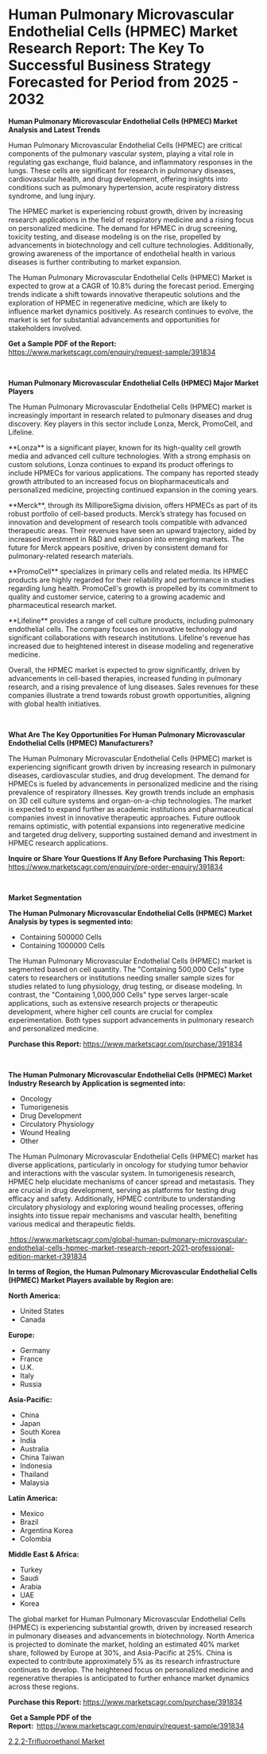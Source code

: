 <p><h1>Human Pulmonary Microvascular Endothelial Cells (HPMEC) Market Research Report: The Key To Successful Business Strategy Forecasted for Period from 2025 - 2032</h1></p><p><strong>Human Pulmonary Microvascular Endothelial Cells (HPMEC) Market Analysis and Latest Trends</strong></p>
<p><p>Human Pulmonary Microvascular Endothelial Cells (HPMEC) are critical components of the pulmonary vascular system, playing a vital role in regulating gas exchange, fluid balance, and inflammatory responses in the lungs. These cells are significant for research in pulmonary diseases, cardiovascular health, and drug development, offering insights into conditions such as pulmonary hypertension, acute respiratory distress syndrome, and lung injury.</p><p>The HPMEC market is experiencing robust growth, driven by increasing research applications in the field of respiratory medicine and a rising focus on personalized medicine. The demand for HPMEC in drug screening, toxicity testing, and disease modeling is on the rise, propelled by advancements in biotechnology and cell culture technologies. Additionally, growing awareness of the importance of endothelial health in various diseases is further contributing to market expansion.</p><p>The Human Pulmonary Microvascular Endothelial Cells (HPMEC) Market is expected to grow at a CAGR of 10.8% during the forecast period. Emerging trends indicate a shift towards innovative therapeutic solutions and the exploration of HPMEC in regenerative medicine, which are likely to influence market dynamics positively. As research continues to evolve, the market is set for substantial advancements and opportunities for stakeholders involved.</p></p>
<p><strong>Get a Sample PDF of the Report:&nbsp;</strong> <a href="https://www.marketscagr.com/enquiry/request-sample/391834?utm_campaign=1998&utm_medium=2&utm_source=Github&utm_content=ia&utm_term=16012025&utm_id=human-pulmonary-microvascular-endothelial-cells-hpmec">https://www.marketscagr.com/enquiry/request-sample/391834</a></p>
<p>&nbsp;</p>
<p><strong>Human Pulmonary Microvascular Endothelial Cells (HPMEC) Major Market Players</strong></p>
<p><p>The Human Pulmonary Microvascular Endothelial Cells (HPMEC) market is increasingly important in research related to pulmonary diseases and drug discovery. Key players in this sector include Lonza, Merck, PromoCell, and Lifeline.</p><p>**Lonza** is a significant player, known for its high-quality cell growth media and advanced cell culture technologies. With a strong emphasis on custom solutions, Lonza continues to expand its product offerings to include HPMECs for various applications. The company has reported steady growth attributed to an increased focus on biopharmaceuticals and personalized medicine, projecting continued expansion in the coming years.</p><p>**Merck**, through its MilliporeSigma division, offers HPMECs as part of its robust portfolio of cell-based products. Merck’s strategy has focused on innovation and development of research tools compatible with advanced therapeutic areas. Their revenues have seen an upward trajectory, aided by increased investment in R&D and expansion into emerging markets. The future for Merck appears positive, driven by consistent demand for pulmonary-related research materials.</p><p>**PromoCell** specializes in primary cells and related media. Its HPMEC products are highly regarded for their reliability and performance in studies regarding lung health. PromoCell's growth is propelled by its commitment to quality and customer service, catering to a growing academic and pharmaceutical research market.</p><p>**Lifeline** provides a range of cell culture products, including pulmonary endothelial cells. The company focuses on innovative technology and significant collaborations with research institutions. Lifeline's revenue has increased due to heightened interest in disease modeling and regenerative medicine.</p><p>Overall, the HPMEC market is expected to grow significantly, driven by advancements in cell-based therapies, increased funding in pulmonary research, and a rising prevalence of lung diseases. Sales revenues for these companies illustrate a trend towards robust growth opportunities, aligning with global health initiatives.</p></p>
<p>&nbsp;</p>
<p><strong>What Are The Key Opportunities For Human Pulmonary Microvascular Endothelial Cells (HPMEC) Manufacturers?</strong></p>
<p><p>The Human Pulmonary Microvascular Endothelial Cells (HPMEC) market is experiencing significant growth driven by increasing research in pulmonary diseases, cardiovascular studies, and drug development. The demand for HPMECs is fueled by advancements in personalized medicine and the rising prevalence of respiratory illnesses. Key growth trends include an emphasis on 3D cell culture systems and organ-on-a-chip technologies. The market is expected to expand further as academic institutions and pharmaceutical companies invest in innovative therapeutic approaches. Future outlook remains optimistic, with potential expansions into regenerative medicine and targeted drug delivery, supporting sustained demand and investment in HPMEC research applications.</p></p>
<p><strong>Inquire or Share Your Questions If Any Before Purchasing This Report:</strong> <a href="https://www.marketscagr.com/enquiry/pre-order-enquiry/391834?utm_campaign=1998&utm_medium=2&utm_source=Github&utm_content=ia&utm_term=16012025&utm_id=human-pulmonary-microvascular-endothelial-cells-hpmec">https://www.marketscagr.com/enquiry/pre-order-enquiry/391834</a></p>
<p>&nbsp;</p>
<p><strong>Market Segmentation</strong></p>
<p><strong>The Human Pulmonary Microvascular Endothelial Cells (HPMEC) Market Analysis by types is segmented into:</strong></p>
<p><ul><li>Containing 500000 Cells</li><li>Containing 1000000 Cells</li></ul></p>
<p><p>The Human Pulmonary Microvascular Endothelial Cells (HPMEC) market is segmented based on cell quantity. The "Containing 500,000 Cells" type caters to researchers or institutions needing smaller sample sizes for studies related to lung physiology, drug testing, or disease modeling. In contrast, the "Containing 1,000,000 Cells" type serves larger-scale applications, such as extensive research projects or therapeutic development, where higher cell counts are crucial for complex experimentation. Both types support advancements in pulmonary research and personalized medicine.</p></p>
<p><strong>Purchase this Report:&nbsp;</strong><a href="https://www.marketscagr.com/purchase/391834?utm_campaign=1998&utm_medium=2&utm_source=Github&utm_content=ia&utm_term=16012025&utm_id=human-pulmonary-microvascular-endothelial-cells-hpmec">https://www.marketscagr.com/purchase/391834</a></p>
<p>&nbsp;</p>
<p><strong>The Human Pulmonary Microvascular Endothelial Cells (HPMEC) Market Industry Research by Application is segmented into:</strong></p>
<p><ul><li>Oncology</li><li>Tumorigenesis</li><li>Drug Development</li><li>Circulatory Physiology</li><li>Wound Healing</li><li>Other</li></ul></p>
<p><p>The Human Pulmonary Microvascular Endothelial Cells (HPMEC) market has diverse applications, particularly in oncology for studying tumor behavior and interactions with the vascular system. In tumorigenesis research, HPMEC help elucidate mechanisms of cancer spread and metastasis. They are crucial in drug development, serving as platforms for testing drug efficacy and safety. Additionally, HPMEC contribute to understanding circulatory physiology and exploring wound healing processes, offering insights into tissue repair mechanisms and vascular health, benefiting various medical and therapeutic fields.</p></p>
<p><a href="https://www.marketscagr.com/global-human-pulmonary-microvascular-endothelial-cells-hpmec-market-research-report-2021-professional-edition-market-r391834?utm_campaign=1998&utm_medium=2&utm_source=Github&utm_content=ia&utm_term=16012025&utm_id=human-pulmonary-microvascular-endothelial-cells-hpmec">&nbsp;https://www.marketscagr.com/global-human-pulmonary-microvascular-endothelial-cells-hpmec-market-research-report-2021-professional-edition-market-r391834</a></p>
<p><strong>In terms of Region, the Human Pulmonary Microvascular Endothelial Cells (HPMEC) Market Players available by Region are:</strong></p>
<p>
    <p> <strong> North America: </strong>
        <ul>
            <li>United States</li>
            <li>Canada</li>
        </ul>
        </p> 
    <p> <strong> Europe: </strong>
        <ul>
            <li>Germany</li>
            <li>France</li>
            <li>U.K.</li>
            <li>Italy</li>
            <li>Russia</li>
        </ul>
        </p> 
    <p> <strong> Asia-Pacific: </strong>
        <ul>
            <li>China</li>
            <li>Japan</li>
            <li>South Korea</li>
            <li>India</li>
            <li>Australia</li>
            <li>China Taiwan</li>
            <li>Indonesia</li>
            <li>Thailand</li>
            <li>Malaysia</li>
        </ul>
        </p> 
    <p> <strong> Latin America: </strong>
        <ul>
            <li>Mexico</li>
            <li>Brazil</li>
            <li>Argentina Korea</li>
            <li>Colombia</li>
        </ul>
        </p> 
    <p> <strong> Middle East & Africa: </strong>
        <ul>
            <li>Turkey</li>
            <li>Saudi</li>
            <li>Arabia</li>
            <li>UAE</li>
            <li>Korea</li>
        </ul>
    </p>
    </p>
<p><p>The global market for Human Pulmonary Microvascular Endothelial Cells (HPMEC) is experiencing substantial growth, driven by increased research in pulmonary diseases and advancements in biotechnology. North America is projected to dominate the market, holding an estimated 40% market share, followed by Europe at 30%, and Asia-Pacific at 25%. China is expected to contribute approximately 5% as its research infrastructure continues to develop. The heightened focus on personalized medicine and regenerative therapies is anticipated to further enhance market dynamics across these regions.</p></p>
<p><strong>Purchase this Report: </strong><a href="https://www.marketscagr.com/purchase/391834?utm_campaign=1998&utm_medium=2&utm_source=Github&utm_content=ia&utm_term=16012025&utm_id=human-pulmonary-microvascular-endothelial-cells-hpmec">https://www.marketscagr.com/purchase/391834</a></p>
<p>&nbsp;<strong>Get a Sample PDF of the Report:&nbsp;&nbsp;</strong><a href="https://www.marketscagr.com/enquiry/request-sample/391834?utm_campaign=1998&utm_medium=2&utm_source=Github&utm_content=ia&utm_term=16012025&utm_id=human-pulmonary-microvascular-endothelial-cells-hpmec">https://www.marketscagr.com/enquiry/request-sample/391834</a></p>
<p><strong></strong></p>
<p><p><a href="https://github.com/dringals/Market-Research-Report-List-6/blob/main/222-trifluoroethanol-market.md?utm_campaign=1998&utm_medium=2&utm_source=Github&utm_content=ia&utm_term=16012025&utm_id=human-pulmonary-microvascular-endothelial-cells-hpmec">2,2,2-Trifluoroethanol Market</a></p></p>